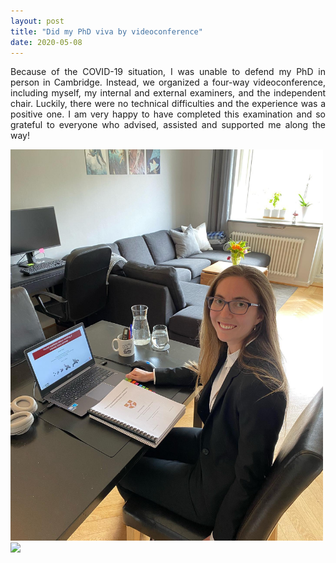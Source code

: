 ```yaml
---
layout: post
title: "Did my PhD viva by videoconference"
date: 2020-05-08
---
```


<p align="justify">
    Because of the COVID-19 situation, I was unable to defend my PhD in person in Cambridge. 
    Instead, we organized a four-way videoconference, including myself, my internal and external examiners, and the independent chair. 
    Luckily, there were no technical difficulties and the experience was a positive one. 
    I am very happy to have completed this examination and so grateful to everyone who advised, assisted and supported me along the way! 
</p>

<img src="/images/viva1.jpg" width="500"/>
<img src="/images/viva2jpg." width="500"/>


<p>
  <br/>
  <br/>
</p>
